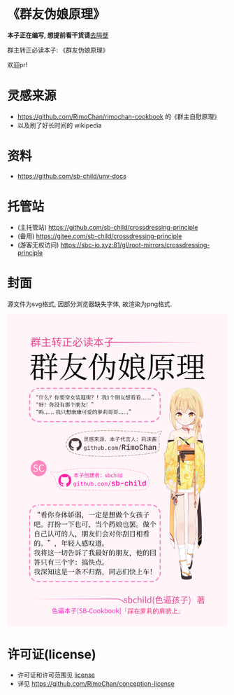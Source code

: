 # 《群友伪娘原理》
**本子正在编写, 想提前看干货请**[去隔壁](#资料)

群主转正必读本子: 《群友伪娘原理》

欢迎pr!

# 灵感来源
+ https://github.com/RimoChan/rimochan-cookbook 的《群主自慰原理》
+ 以及刷了好长时间的 wikipedia

# 资料
+ https://github.com/sb-child/unv-docs

# 托管站
+ (主托管站) https://github.com/sb-child/crossdressing-principle
+ (备用) https://gitee.com/sb-child/crossdressing-principle
+ (游客无权访问) https://sbc-io.xyz:81/gl/root-mirrors/crossdressing-principle

# 封面
源文件为svg格式, 因部分浏览器缺失字体, 故渲染为png格式.

<img src="cover.png" />

# 许可证(license)
+ 许可证和许可范围见 [license](./LICENSE)
+ 详见 https://github.com/RimoChan/conception-license
